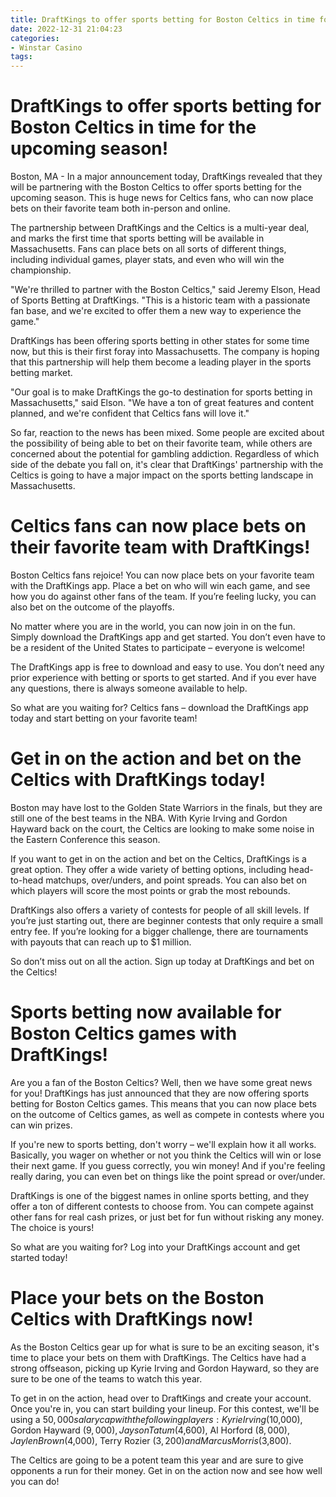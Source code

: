 ```yaml
---
title: DraftKings to offer sports betting for Boston Celtics in time for the upcoming season!
date: 2022-12-31 21:04:23
categories:
- Winstar Casino
tags:
---
```



#  DraftKings to offer sports betting for Boston Celtics in time for the upcoming season!

Boston, MA - In a major announcement today, DraftKings revealed that they will be partnering with the Boston Celtics to offer sports betting for the upcoming season. This is huge news for Celtics fans, who can now place bets on their favorite team both in-person and online.

The partnership between DraftKings and the Celtics is a multi-year deal, and marks the first time that sports betting will be available in Massachusetts. Fans can place bets on all sorts of different things, including individual games, player stats, and even who will win the championship.

"We're thrilled to partner with the Boston Celtics," said Jeremy Elson, Head of Sports Betting at DraftKings. "This is a historic team with a passionate fan base, and we're excited to offer them a new way to experience the game."

DraftKings has been offering sports betting in other states for some time now, but this is their first foray into Massachusetts. The company is hoping that this partnership will help them become a leading player in the sports betting market.

"Our goal is to make DraftKings the go-to destination for sports betting in Massachusetts," said Elson. "We have a ton of great features and content planned, and we're confident that Celtics fans will love it."

So far, reaction to the news has been mixed. Some people are excited about the possibility of being able to bet on their favorite team, while others are concerned about the potential for gambling addiction. Regardless of which side of the debate you fall on, it's clear that DraftKings' partnership with the Celtics is going to have a major impact on the sports betting landscape in Massachusetts.

#  Celtics fans can now place bets on their favorite team with DraftKings!

Boston Celtics fans rejoice! You can now place bets on your favorite team with the DraftKings app. Place a bet on who will win each game, and see how you do against other fans of the team. If you’re feeling lucky, you can also bet on the outcome of the playoffs.

No matter where you are in the world, you can now join in on the fun. Simply download the DraftKings app and get started. You don’t even have to be a resident of the United States to participate – everyone is welcome!

The DraftKings app is free to download and easy to use. You don’t need any prior experience with betting or sports to get started. And if you ever have any questions, there is always someone available to help.

So what are you waiting for? Celtics fans – download the DraftKings app today and start betting on your favorite team!

#  Get in on the action and bet on the Celtics with DraftKings today!

Boston may have lost to the Golden State Warriors in the finals, but they are still one of the best teams in the NBA. With Kyrie Irving and Gordon Hayward back on the court, the Celtics are looking to make some noise in the Eastern Conference this season.

If you want to get in on the action and bet on the Celtics, DraftKings is a great option. They offer a wide variety of betting options, including head-to-head matchups, over/unders, and point spreads. You can also bet on which players will score the most points or grab the most rebounds.

DraftKings also offers a variety of contests for people of all skill levels. If you’re just starting out, there are beginner contests that only require a small entry fee. If you’re looking for a bigger challenge, there are tournaments with payouts that can reach up to $1 million.

So don’t miss out on all the action. Sign up today at DraftKings and bet on the Celtics!

#  Sports betting now available for Boston Celtics games with DraftKings!

Are you a fan of the Boston Celtics? Well, then we have some great news for you! DraftKings has just announced that they are now offering sports betting for Boston Celtics games. This means that you can now place bets on the outcome of Celtics games, as well as compete in contests where you can win prizes.

If you're new to sports betting, don't worry – we'll explain how it all works. Basically, you wager on whether or not you think the Celtics will win or lose their next game. If you guess correctly, you win money! And if you're feeling really daring, you can even bet on things like the point spread or over/under.

DraftKings is one of the biggest names in online sports betting, and they offer a ton of different contests to choose from. You can compete against other fans for real cash prizes, or just bet for fun without risking any money. The choice is yours!

So what are you waiting for? Log into your DraftKings account and get started today!

#  Place your bets on the Boston Celtics with DraftKings now!

As the Boston Celtics gear up for what is sure to be an exciting season, it's time to place your bets on them with DraftKings. The Celtics have had a strong offseason, picking up Kyrie Irving and Gordon Hayward, so they are sure to be one of the teams to watch this year.

To get in on the action, head over to DraftKings and create your account. Once you're in, you can start building your lineup. For this contest, we'll be using a $50,000 salary cap with the following players: Kyrie Irving ($10,000), Gordon Hayward ($9,000), Jayson Tatum ($4,600), Al Horford ($8,000), Jaylen Brown ($4,000), Terry Rozier ($3,200) and Marcus Morris ($3,800).

The Celtics are going to be a potent team this year and are sure to give opponents a run for their money. Get in on the action now and see how well you can do!